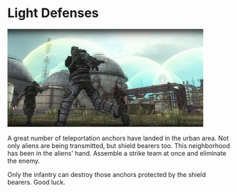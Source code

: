 # Light Defenses

![Light Defenses](../images/missions_thumbnails/M051.jpg)

A great number of teleportation anchors have landed in the urban area. Not only aliens are being transmitted, but shield bearers too. This neighborhood has been in the aliens' hand.
Assemble a strike team at once and eliminate the enemy.

Only the infantry can destroy those anchors protected by the shield bearers. Good luck.
